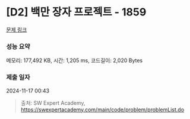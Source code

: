 # [D2] 백만 장자 프로젝트 - 1859 

[문제 링크](https://swexpertacademy.com/main/code/problem/problemDetail.do?contestProbId=AV5LrsUaDxcDFAXc) 

### 성능 요약

메모리: 177,492 KB, 시간: 1,205 ms, 코드길이: 2,020 Bytes

### 제출 일자

2024-11-17 00:43



> 출처: SW Expert Academy, https://swexpertacademy.com/main/code/problem/problemList.do